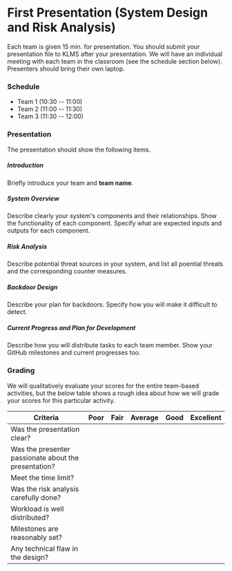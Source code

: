 # First Presentation (System Design and Risk Analysis)

Each team is given 15 min. for presentation. You should submit your presentation
file to KLMS after your presentation. We will have an individual meeting with
each team in the classroom (see the schedule section below). Presenters should
bring their own laptop.

### Schedule

- Team 1 (10:30 -- 11:00)
- Team 2 (11:00 -- 11:30)
- Team 3 (11:30 -- 12:00)

### Presentation

The presentation should show the following items.

##### Introduction

Briefly introduce your team and **team name**.

##### System Overview

Describe clearly your system's components and their relationships. Show the
functionality of each component. Specify what are expected inputs and outputs
for each component.

##### Risk Analysis

Describe potential threat sources in your system, and list all poential threats
and the corresponding counter measures.

##### Backdoor Design

Describe your plan for backdoors. Specify how you will make it difficult to
detect.

##### Current Progress and Plan for Development

Describe how you will distribute tasks to each team member. Show your GitHub
milestones and current progresses too.

### Grading

We will qualitatively evaluate your scores for the entire team-based activities,
but the below table shows a rough idea about how we will grade your scores for
this particular activity.

| **Criteria**                                         | Poor | Fair | Average | Good | Excellent |
|------------------------------------------------------|------|------|---------|------|-----------|
| Was the presentation clear?                          |      |      |         |      |           |
| Was the presenter passionate about the presentation? |      |      |         |      |           |
| Meet the time limit?                                 |      |      |         |      |           |
| Was the risk analysis carefully done?                |      |      |         |      |           |
| Workload is well distributed?                        |      |      |         |      |           |
| Milestones are reasonably set?                       |      |      |         |      |           |
| Any technical flaw in the design?                    |      |      |         |      |           |
